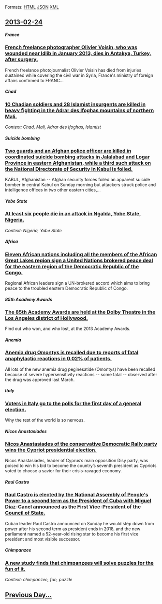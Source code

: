 
Formats: [HTML](2013/02/24/index.html)  [JSON](2013/02/24/index.json)  [XML](2013/02/24/index.xml)  

## [2013-02-24](/news/2013/02/24/index.md)

##### France
### [French freelance photographer Olivier Voisin, who was wounded near Idlib in January 2013, dies in Antakya, Turkey, after surgery. ](/news/2013/02/24/french-freelance-photographer-olivier-voisin-who-was-wounded-near-idlib-in-january-2013-dies-in-antakya-turkey-after-surgery.md)
French&#x20;freelance&#x20;photojournalist&#x20;Olivier&#x20;Voisin&#x20;has&#x20;died&#x20;from&#x20;injuries&#x20;sustained&#x20;while&#x20;covering&#x20;the&#x20;civil&#x20;war&#x20;in&#x20;Syria,&#x20;France&#x27;s&#x20;ministry&#x20;of&#x20;foreign&#x20;affairs&#x20;confirmed&#x20;to&#x20;FRANC...

##### Chad
### [10 Chadian soldiers and 28 Islamist insurgents are killed in heavy fighting in the Adrar des Ifoghas mountains of northern Mali. ](/news/2013/02/24/10-chadian-soldiers-and-28-islamist-insurgents-are-killed-in-heavy-fighting-in-the-adrar-des-ifoghas-mountains-of-northern-mali.md)
_Context: Chad, Mali, Adrar des Ifoghas, Islamist_

##### Suicide bombing
### [Two guards and an Afghan police officer are killed in coordinated suicide bombing attacks in Jalalabad and Logar Province in eastern Afghanistan, while a third such attack on the National Directorate of Security in Kabul is foiled. ](/news/2013/02/24/two-guards-and-an-afghan-police-officer-are-killed-in-coordinated-suicide-bombing-attacks-in-jalalabad-and-logar-province-in-eastern-afghani.md)
KABUL, Afghanistan -- Afghan security forces foiled an apparent suicide bomber in central Kabul on Sunday morning but attackers struck police and intelligence offices in two other eastern cities,...

##### Yobe State
### [At least six people die in an attack in Ngalda, Yobe State, Nigeria. ](/news/2013/02/24/at-least-six-people-die-in-an-attack-in-ngalda-yobe-state-nigeria.md)
_Context: Nigeria, Yobe State_

##### Africa
### [Eleven African nations including all the members of the African Great Lakes region sign a United Nations brokered peace deal for the eastern region of the Democratic Republic of the Congo. ](/news/2013/02/24/eleven-african-nations-including-all-the-members-of-the-african-great-lakes-region-sign-a-united-nations-brokered-peace-deal-for-the-eastern.md)
Regional African leaders sign a UN-brokered accord which aims to bring peace to the troubled eastern Democratic Republic of Congo.

##### 85th Academy Awards
### [The 85th Academy Awards are held at the Dolby Theatre in the Los Angeles district of Hollywood. ](/news/2013/02/24/the-85th-academy-awards-are-held-at-the-dolby-theatre-in-the-los-angeles-district-of-hollywood.md)
Find out who won, and who lost, at the 2013 Academy Awards.

##### Anemia
### [Anemia drug Omontys is recalled due to reports of fatal anaphylactic reactions in 0.02% of patients. ](/news/2013/02/24/anemia-drug-omontys-is-recalled-due-to-reports-of-fatal-anaphylactic-reactions-in-0-02-of-patients.md)
All lots of the new anemia drug peginesatide (Omontys) have been recalled because of severe hypersensitivity reactions -- some fatal -- observed after the drug was approved last March.

##### Italy
### [Voters in Italy go to the polls for the first day of a general election. ](/news/2013/02/24/voters-in-italy-go-to-the-polls-for-the-first-day-of-a-general-election.md)
Why the rest of the world is so nervous.

##### Nicos Anastasiades
### [Nicos Anastasiades of the conservative Democratic Rally party wins the Cypriot presidential election. ](/news/2013/02/24/nicos-anastasiades-of-the-conservative-democratic-rally-party-wins-the-cypriot-presidential-election.md)
Nicos Anastasiades, leader of Cyprus’s main opposition Disy party, was poised to win his bid to become the country’s seventh president as Cypriots voted to choose a savior for their crisis-ravaged economy.

##### Raul Castro
### [Raul Castro is elected by the National Assembly of People's Power to a second term as the President of Cuba with Miguel Diaz-Canel announced as the First Vice-President of the Council of State. ](/news/2013/02/24/raaol-castro-is-elected-by-the-national-assembly-of-people-s-power-to-a-second-term-as-the-president-of-cuba-with-miguel-daaz-canel-announc.md)
Cuban leader Raul Castro announced on Sunday he would step down from power after his second term as president ends in 2018, and the new parliament named a 52-year-old rising star to become his first vice president and most visible successor.

##### Chimpanzee
### [A new study finds that chimpanzees will solve puzzles for the fun of it. ](/news/2013/02/24/a-new-study-finds-that-chimpanzees-will-solve-puzzles-for-the-fun-of-it.md)
_Context: chimpanzee, fun, puzzle_

## [Previous Day...](/news/2013/02/23/index.md)

